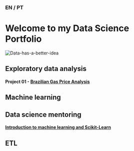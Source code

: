 ### EN / PT

# Welcome to my Data Science Portfolio
![Data-has-a-better-idea](https://github.com/lucas-mdsena/portfolio/assets/93884007/ac8e9249-bf94-40bc-8d89-ae09f97d671c)

## Exploratory data analysis
#### Project 01 - [Brazilian Gas Price Analysis](https://github.com/lucas-mdsena/gas_price_analysis)

## Machine learning

## Data science mentoring
#### [Introduction to machine learning and Scikit-Learn](https://github.com/lucas-mdsena/lesson-intro-ml-knn/tree/main)

## ETL


